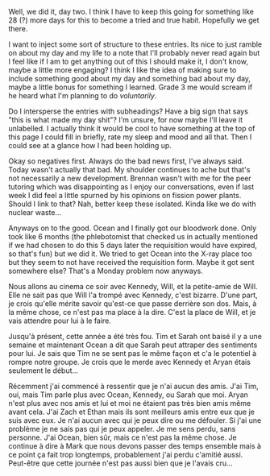 Well, we did it, day two. I think I have to keep this going for something like 28 (?) more days for this to become a tried and true habit. Hopefully we get there.

I want to inject some sort of structure to these entries. Its nice to just ramble on about my day and my life to a note that I'll probably never read again but I feel like if I am to get anything out of this I should make it, I don't know, maybe a little more engaging? I think I like the idea of making sure to include something good about my day and something bad about my day, maybe a little bonus for something I learned. Grade 3 me would scream if he heard what I'm planning to do _voluntarily_.

Do I intersperse the entries with subheadings? Have a big sign that says "this is what made my day shit"? I'm unsure, for now maybe I'll leave it unlabelled. I actually think it would be cool to have something at the top of this page I could fill in briefly, rate my sleep and mood and all that. Then I could see at a glance how I had been holding up.

Okay so negatives first. Always do the bad news first, I've always said. Today wasn't actually that bad. My shoulder continues to ache but that's not necessarily a new development. Brennan wasn't with me for the peer tutoring which was disappointing as I enjoy our conversations, even if last week I did feel a little spurned by his opinions on fission power plants. Should I link to that? Nah, better keep these isolated. Kinda like we do with nuclear waste...

Anyways on to the good. Ocean and I finally got our bloodwork done. Only took like 6 months (the phlebotomist that checked us in actually mentioned if we had chosen to do this 5 days later the requisition would have expired, so that's fun) but we did it. We tried to get Ocean into the X-ray place too but they seem to not have received the requisition form. Maybe it got sent somewhere else? That's a Monday problem now anyways.

Nous allons au cinema ce soir avec Kennedy, Will, et la petite-amie de Will. Elle ne sait pas que Will l'a trompé avec Kennedy, c'est bizarre. D'une part, je crois qu'elle mérite savoir qu'est-ce que passe derrière son dos. Mais, à la même chose, ce n'est pas ma place à la dire. C'est la place de Will, et je vais attendre pour lui à le faire.

Jusqu'à présent, cette année a été très fou. Tim et Sarah ont baisé il y a une semaine et maintenant Ocean a dit que Sarah peut attraper des sentiments pour lui. Je sais que Tim ne se sent pas le même façon et c'a le potentiel à rompre notre groupe. Je crois que le merde avec Kennedy et Aryan étais seulement le début...

Récemment j'ai commencé à ressentir que je n'ai aucun des amis. J'ai Tim, oui, mais Tim parle plus avec Ocean, Kennedy, ou Sarah que moi. Aryan n'est plus avec nos amis et lui et moi ne étaient pas très bien amis même avant cela. J'ai Zach et Ethan mais ils sont meilleurs amis entre eux que je suis avec eux. Je n'ai aucun avec qui je peux dire ou me défouler. Si j'ai une problème je ne sais pas qui je peux appeler. Je me sens perdu, sans personne. J'ai Ocean, bien sûr, mais ce n'est pas la même chose. Je continue à dire à Mark que nous devons passer des temps ensemble mais à ce point ça fait trop longtemps, probablement j'ai perdu c'amitié aussi. Peut-être que cette journée n'est pas aussi bien que je l'avais cru...
